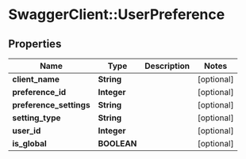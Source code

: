 # SwaggerClient::UserPreference

## Properties
Name | Type | Description | Notes
------------ | ------------- | ------------- | -------------
**client_name** | **String** |  | [optional] 
**preference_id** | **Integer** |  | [optional] 
**preference_settings** | **String** |  | [optional] 
**setting_type** | **String** |  | [optional] 
**user_id** | **Integer** |  | [optional] 
**is_global** | **BOOLEAN** |  | [optional] 

